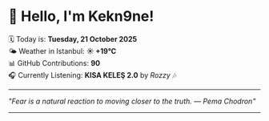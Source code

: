 # 👋 Hello, I'm Kekn9ne!

🗓️ Today is: **Tuesday, 21 October 2025**  
🌤️ Weather in Istanbul: **☀️   +19°C**  
📊 GitHub Contributions: **90**  
🎧 Currently Listening: **KISA KELEŞ 2.0** by *Rozzy* 🎶

---

_"Fear is a natural reaction to moving closer to the truth. — *Pema Chodron*"_

---
